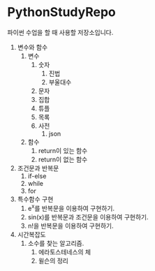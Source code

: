 # PythonStudyRepo
파이썬 수업을 할 때 사용할 저장소입니다.

1. 변수와 함수
    1. 변수
        1. 숫자
            1. 진법
            2. 부울대수
        2. 문자
        3. 집합
        4. 튜플
        5. 목록
        6. 사전
            1. json
    2. 함수
        1. return이 있는 함수
        2. return이 없는 함수
2. 조건문과 반복문
    1. if-else
    2. while
    3. for
3. 특수함수 구현
    1. e<sup>x</sup>를 반복문을 이용하여 구현하기.
    2. sin(x)를 반복문과 조건문을 이용하여 구현하기.
    3. n!을 반복문을 이용하여 구현하기.
4. 시간복잡도
    1. 소수를 찾는 알고리즘.
        1. 에라토스테네스의 체
        2. 윌슨의 정리

